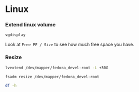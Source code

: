# Linux

### Extend linux volume

```sh
vgdisplay
```

Look at `Free PE / Size` to see how much free space you have.

### Resize

```sh
lvextend /dev/mapper/fedora_devel-root -L +30G

fsadm resize /dev/mapper/fedora_devel-root

df -h
```
